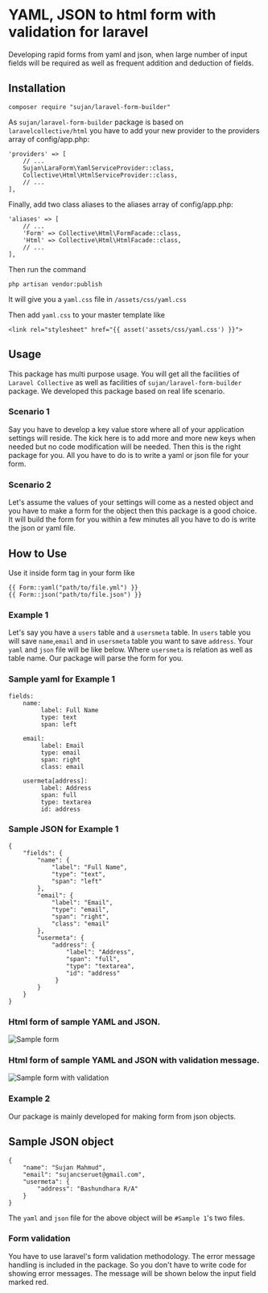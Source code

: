 # YAML, JSON to html form with validation for laravel
Developing rapid forms from yaml and json, when large number of input fields will be required as well as frequent addition and deduction of fields.

## Installation
```
composer require "sujan/laravel-form-builder"
```

As `sujan/laravel-form-builder` package is based on `laravelcollective/html` you have to add your new provider to the providers array of config/app.php:

```
'providers' => [
    // ...
    Sujan\LaraForm\YamlServiceProvider::class,
    Collective\Html\HtmlServiceProvider::class,
    // ...
],
```

Finally, add two class aliases to the aliases array of config/app.php:

```
'aliases' => [
    // ...
    'Form' => Collective\Html\FormFacade::class,
    'Html' => Collective\Html\HtmlFacade::class,
    // ...
],
```

Then run the command
```
php artisan vendor:publish
```
It will give you a `yaml.css` file in `/assets/css/yaml.css`

Then add `yaml.css` to your master template like 
```
<link rel="stylesheet" href="{{ asset('assets/css/yaml.css') }}">
```

## Usage
This package has multi purpose usage. You will get all the facilities of `Laravel Collective` 
as well as facilities of `sujan/laravel-form-builder` package. We developed this package based on real life scenario.

### Scenario 1
Say you have to develop a key value store where all of your application settings will reside. 
The kick here is to add more and more new keys when needed but no code modification will be needed. 
Then this is the right package for you. All you have to do is to write a yaml or json file for your form.

### Scenario 2
Let's assume the values of your settings will come as a nested object and you have to make a form for 
the object then this package is a good choice. It will build the form for you within a few minutes all 
you have to do is write the json or yaml file. 

## How to Use

Use it inside form tag in your form like 
```
{{ Form::yaml("path/to/file.yml") }}
{{ Form::json("path/to/file.json") }}
```

### Example 1
Let's say you have a `users` table and a `usersmeta` table. 
In `users` table you will save `name`,`email` and in `usersmeta` table you want to save `address`. 
Your `yaml` and `json` file will be like below. Where `usersmeta` is relation as well as table name.
Our package will parse the form for you.

### Sample yaml for Example 1
```
fields:
    name:
         label: Full Name
         type: text
         span: left
           
    email:
         label: Email
         type: email
         span: right
         class: email
         
    usermeta[address]:
         label: Address
         span: full
         type: textarea
         id: address
```

### Sample JSON for Example 1
```
{
    "fields": {
        "name": {
            "label": "Full Name",
            "type": "text",
            "span": "left"
        },
        "email": {
            "label": "Email",
            "type": "email",
            "span": "right",
            "class": "email"
        },
        "usermeta": {
            "address": {
                "label": "Address",
                "span": "full",
                "type": "textarea",
                "id": "address"
             }
        }
    }
}
```

### Html form of sample YAML and JSON.
![Sample form](https://i.imgur.com/tumLaRJ.png)

### Html form of sample YAML and JSON with validation message.
![Sample form with validation](https://i.imgur.com/hELsU5d.png)

### Example 2
Our package is mainly developed for making form from json objects. 

## Sample JSON object
```
{
    "name": "Sujan Mahmud",
    "email": "sujancseruet@gmail.com",
    "usermeta": {
        "address": "Bashundhara R/A"
    }
}
```

The `yaml` and `json` file for the above object will be `#Sample 1`'s two files.

### Form validation
You have to use laravel's form validation methodology. 
The error message handling is included in the package. 
So you don't have to write code for showing error messages. 
The message will be shown below the input field marked red.
